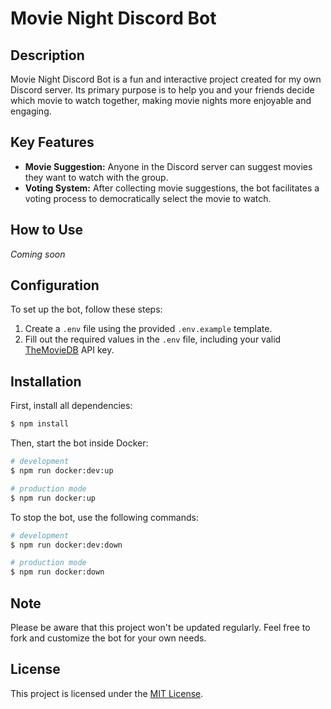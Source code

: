 # Movie Night Discord Bot

## Description

Movie Night Discord Bot is a fun and interactive project created for my own Discord server. Its primary purpose is to help you and your friends decide which movie to watch together, making movie nights more enjoyable and engaging.

## Key Features

- **Movie Suggestion:** Anyone in the Discord server can suggest movies they want to watch with the group.
- **Voting System:** After collecting movie suggestions, the bot facilitates a voting process to democratically select the movie to watch.

## How to Use

_Coming soon_

## Configuration

To set up the bot, follow these steps:

1. Create a `.env` file using the provided `.env.example` template.
2. Fill out the required values in the `.env` file, including your valid [TheMovieDB](https://www.themoviedb.org) API key.

## Installation

First, install all dependencies:
```bash
$ npm install
```
Then, start the bot inside Docker:
```bash
# development
$ npm run docker:dev:up

# production mode
$ npm run docker:up
```
To stop the bot, use the following commands:
```bash
# development
$ npm run docker:dev:down

# production mode
$ npm run docker:down
```
## Note

Please be aware that this project won't be updated regularly. Feel free to fork and customize the bot for your own needs.

## License

This project is licensed under the [MIT License](LICENSE).
